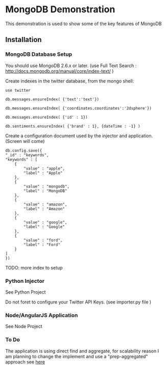 # MongoDB Demonstration

This demonstration is used to show some of the key features of MongoDB


## Installation

### MongoDB Database Setup

You should use MongoDB 2.6.x or later. (use Full Text Search : http://docs.mongodb.org/manual/core/index-text/ )

Create indexes in the twitter database, from the mongo shell:

	use twitter

	db.messages.ensureIndex( {'text':'text'})

	db.messages.ensureIndex( {'coordinates.coordinates':'2dsphere'})

	db.messages.ensureIndex( {'id' : 1})

	db.sentiments.ensureIndex( {'brand' : 1}, {dateTime : -1} )


Create a configuration document used by the injector and application. (Screen will come)

	db.config.save({
	"_id" : "keywords",
	"keywords" : [
		{
			"value" : "apple",
			"label" : "Apple"
		},
		{
			"value" : "mongodb",
			"label" : "MongoDB"
		},
		{
			"value" : "amazon",
			"label" : "Amazon"
		},
		{
			"value" : "google",
			"label" : "Google"
		},
		{
			"value" : "ford",
			"label" : "Ford"
		}
	]
	})



TODO: more index to setup

### Python Injector

See Python Project

Do not foret to configure your Twitter API Keys. (see importer.py file )

### Node/AngularJS Application

See Node Project


### To Do
The application is using direct find and aggregate, for scalability reason I am planning to change the implement and use a "prep-aggregated" approach see [here](http://docs.mongodb.org/ecosystem/use-cases/pre-aggregated-reports/)

